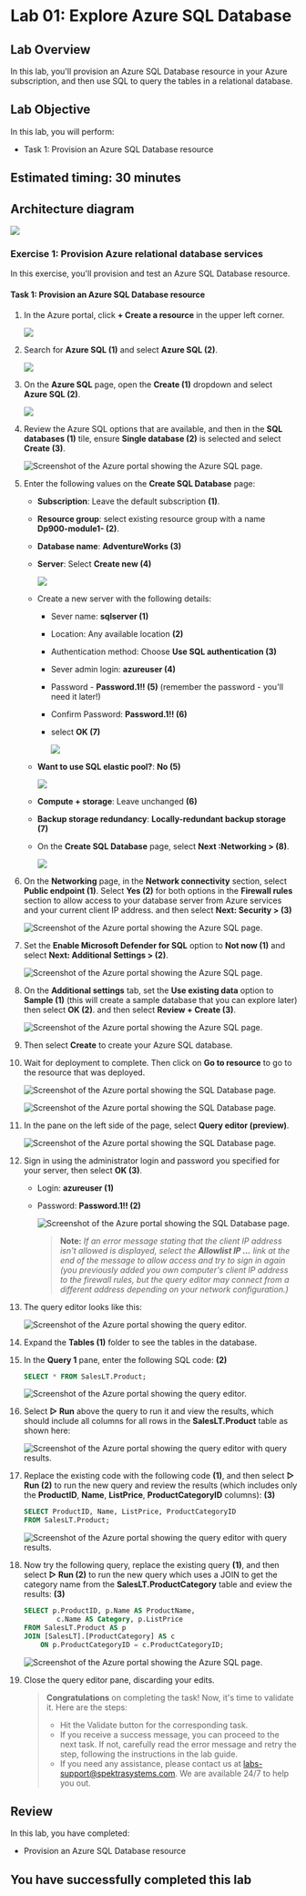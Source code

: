 # Lab 01: Explore Azure SQL Database

## Lab Overview

In this lab, you'll provision an Azure SQL Database resource in your Azure subscription, and then use SQL to query the tables in a relational database. 

## Lab Objective

In this lab, you will perform:

+ Task 1: Provision an Azure SQL Database resource

## Estimated timing: 30 minutes

## Architecture diagram

![](images/sc900module1.png)

### Exercise 1: Provision Azure relational database services

In this exercise, you'll provision and test an Azure SQL Database resource.

#### Task 1: Provision an Azure SQL Database resource

1. In the Azure portal, click **+ Create a resource** in the upper left corner.

   ![](images/dp1.png)

1. Search for **Azure SQL (1)** and select **Azure SQL (2)**.

   ![](images/dp2.png)

1. On the **Azure SQL** page, open the **Create (1)** dropdown and select **Azure SQL (2)**.

   ![](images/dp3.png)
    
1. Review the Azure SQL options that are available, and then in the  **SQL databases (1)**  tile, ensure  **Single database (2)** is selected and select  **Create (3)**.
    
    ![Screenshot of the Azure portal showing the Azure SQL page.](images/dp-4.png)
    
1. Enter the following values on the  **Create SQL Database**  page:
    
    - **Subscription**: Leave the default subscription **(1)**.
    - **Resource group**: select existing resource group with a name **Dp900-module1-<inject key="DeploymentID" enableCopy="false"/> (2)**.
    - **Database name**:  **AdventureWorks (3)**
    - **Server**: Select  **Create new (4)** 

      ![](images/dp5.png)    
    
    - Create a new server with the following details:
    
        - Sever name: **sqlserver<inject key="DeploymentID" enableCopy="false"/> (1)** 
        - Location: Any available location **(2)**
        - Authentication method: Choose **Use SQL authentication (3)**
        - Sever admin login: **azureuser (4)** 
        - Password - **Password.1!! (5)** (remember the password - you'll need it later!)
        - Confirm Password: **Password.1!! (6)**
        - select **OK (7)**

          ![](images/dp6.png)

    - **Want to use SQL elastic pool?**:  **No (5)**

      ![](images/dp-7.png)

    - **Compute + storage**: Leave unchanged **(6)**
    - **Backup storage redundancy**:  **Locally-redundant backup storage (7)**
    - On the  **Create SQL Database**  page, select  **Next :Networking > (8)**.

      ![](images/dp8.png)

1. On the **Networking**  page, in the  **Network connectivity**  section, select  **Public endpoint (1)**. Select  **Yes (2)**  for both options in the  **Firewall rules**  section to allow access to your database server from Azure services and your current client IP address. and then select  **Next: Security > (3)**  

    ![Screenshot of the Azure portal showing the Azure SQL page.](images/dp9.png)

1. Set the  **Enable Microsoft Defender for SQL**  option to  **Not now (1)** and select  **Next: Additional Settings > (2)**.  

    ![Screenshot of the Azure portal showing the Azure SQL page.](images/dp10.png)

1. On the **Additional settings**  tab, set the  **Use existing data**  option to  **Sample (1)**  (this will create a sample database that you can explore later) then select **OK (2)**. and then select  **Review + Create (3)**.

    ![Screenshot of the Azure portal showing the Azure SQL page.](images/dp11.png)

1. Then select  **Create**  to create your Azure SQL database.
    
1. Wait for deployment to complete. Then click on **Go to resource** to go to the resource that was deployed. 
    
    ![Screenshot of the Azure portal showing the SQL Database page.](images/dp12.png)

    ![Screenshot of the Azure portal showing the SQL Database page.](images/dp13.png)    
     
1. In the pane on the left side of the page, select  **Query editor (preview)**.

    ![Screenshot of the Azure portal showing the SQL Database page.](images/dp14.png)

1. Sign in using the administrator login and password you specified for your server, then select **OK (3)**.

    - Login: **azureuser (1)**
    - Password: **Password.1!! (2)**  

      ![Screenshot of the Azure portal showing the SQL Database page.](images/dp15.png)    
    
       >**Note:** _If an error message stating that the client IP address isn't allowed is displayed, select the  **Allowlist IP ...**  link at the end of the message to allow access and try to sign in again (you previously added you own computer's client IP address to the firewall rules, but the query editor may connect from a different address depending on your network configuration.)_
    
1. The query editor looks like this:
    
   ![Screenshot of the Azure portal showing the query editor.](images//query-editor.png)
    
1. Expand the  **Tables (1)**  folder to see the tables in the database.
    
1. In the  **Query 1**  pane, enter the following SQL code: **(2)**

    ```sql
    SELECT * FROM SalesLT.Product;
    ```

   ![Screenshot of the Azure portal showing the query editor.](images/dp16.png)    
    
1. Select  **▷ Run**  above the query to run it and view the results, which should include all columns for all rows in the  **SalesLT.Product**  table as shown here:
    
     ![Screenshot of the Azure portal showing the query editor with query results.](images/dp17.png)
     
1. Replace the existing code with the following code **(1)**, and then select **&#9655; Run (2)** to run the new query and review the results (which includes only the **ProductID**, **Name**, **ListPrice**, **ProductCategoryID** columns): **(3)**

    ```sql
    SELECT ProductID, Name, ListPrice, ProductCategoryID
    FROM SalesLT.Product;
    ```

     ![Screenshot of the Azure portal showing the query editor with query results.](images/dp18.png)    

1. Now try the following query, replace the existing query **(1)**, and then select **&#9655; Run (2)** to run the new query which uses a JOIN to get the category name from the **SalesLT.ProductCategory** table and eview the results: **(3)**

    ```sql
    SELECT p.ProductID, p.Name AS ProductName,
            c.Name AS Category, p.ListPrice
    FROM SalesLT.Product AS p
    JOIN [SalesLT].[ProductCategory] AS c
        ON p.ProductCategoryID = c.ProductCategoryID;
    ```

    ![Screenshot of the Azure portal showing the Azure SQL page.](images/dp-19.png)

1. Close the query editor pane, discarding your edits.
  
    > **Congratulations** on completing the task! Now, it's time to validate it. Here are the steps:
    > - Hit the Validate button for the corresponding task.
    > - If you receive a success message, you can proceed to the next task. If not, carefully read the error message and retry the step, following the instructions in the lab guide.
    > - If you need any assistance, please contact us at labs-support@spektrasystems.com. We are available 24/7 to help you out.

    <validation step="7f10f2bd-f82a-4e4f-8fae-b31a8c7902df" />

## Review
In this lab, you have completed:
- Provision an Azure SQL Database resource
  
## You have successfully completed this lab
